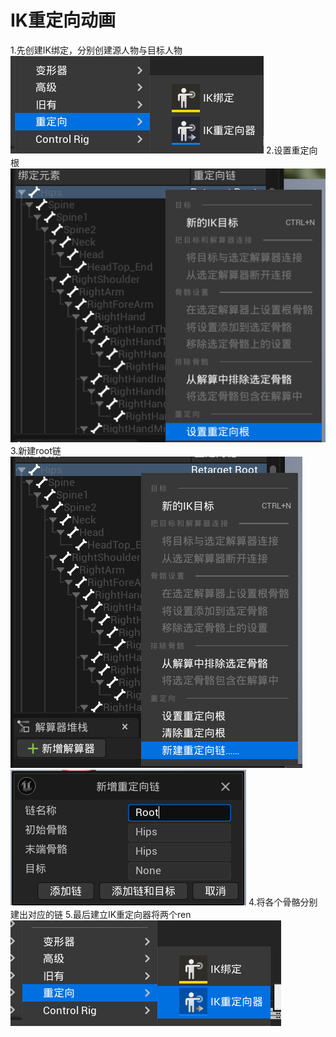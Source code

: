 # IK重定向动画
1.先创建IK绑定，分别创建源人物与目标人物
![输入图片说明](/imgs/2024-08-09/FSRW6IMaQbl6Xb8Z.png)
2.设置重定向根
![输入图片说明](/imgs/2024-08-09/TuKwosKGRLsiZ1ZT.png)
3.新建root链
![输入图片说明](/imgs/2024-08-09/xrTR6Y74zFsp0WJS.png)
![输入图片说明](/imgs/2024-08-09/CGV2LtmZeiVDFcG2.png)
4.将各个骨骼分别建出对应的链
5.最后建立IK重定向器将两个ren
![输入图片说明](/imgs/2024-08-09/aEkc6Xdu6oqhpy5h.png)
<!--stackedit_data:
eyJoaXN0b3J5IjpbNTQxMTk1NDIyLC04NDUxNzAzMDhdfQ==
-->